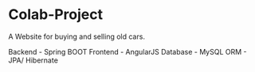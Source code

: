 # Colab-Project

A Website for buying and selling old cars.


Backend - Spring BOOT
Frontend - AngularJS
Database - MySQL
ORM - JPA/ Hibernate

